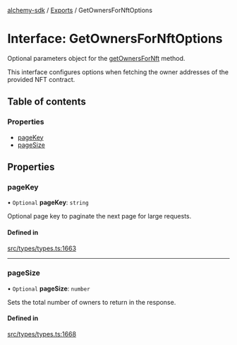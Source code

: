 [alchemy-sdk](../README.md) / [Exports](../modules.md) / GetOwnersForNftOptions

# Interface: GetOwnersForNftOptions

Optional parameters object for the [getOwnersForNft](../classes/NftNamespace.md#getownersfornft) method.

This interface configures options when fetching the owner addresses of the
provided NFT contract.

## Table of contents

### Properties

- [pageKey](GetOwnersForNftOptions.md#pagekey)
- [pageSize](GetOwnersForNftOptions.md#pagesize)

## Properties

### pageKey

• `Optional` **pageKey**: `string`

Optional page key to paginate the next page for large requests.

#### Defined in

[src/types/types.ts:1663](https://github.com/alchemyplatform/alchemy-sdk-js/blob/e05babb/src/types/types.ts#L1663)

___

### pageSize

• `Optional` **pageSize**: `number`

Sets the total number of owners to return in the response.

#### Defined in

[src/types/types.ts:1668](https://github.com/alchemyplatform/alchemy-sdk-js/blob/e05babb/src/types/types.ts#L1668)
